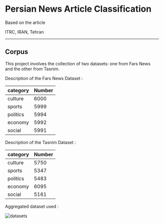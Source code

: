 # Persian News Article Classification
Based on the article

ITRC, IRAN, Tehran

---
Corpus
---

This project involves the collection of two datasets: one from Fars News and the other from Tasnim.

Description of the Fars News Dataset :

|  category    |   Number   |     
|--------------|------------|
| culture      | 6000       |
| sports       | 5999       |
| politics     | 5994       |
| economy      | 5992       |
| social       | 5991       |

Description of the Tasnim Dataset :

|  category    |   Number   |     
|--------------|------------|
| culture      | 5750       |
| sports       | 5347       |
| politics     | 5483       |
| economy      | 6095       |
| social       | 5161       |

Aggregated dataset used :

![datasets](https://github.com/faezeh-gholamrezaie/Persian-News-Article-Classification/commit/9e1a90a8682d512f160e2cb20ea52f0ef5b43a6b)
